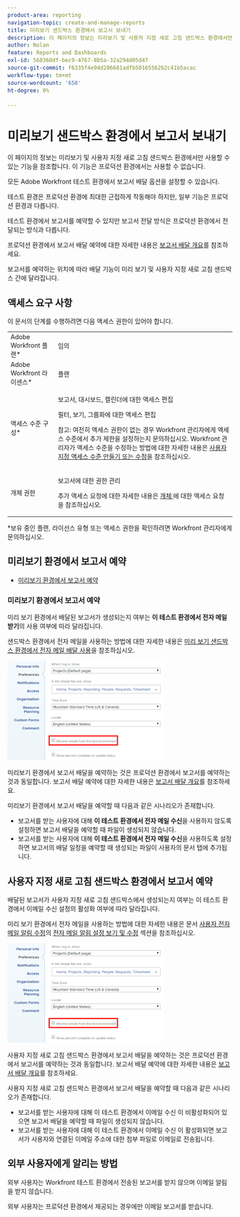 ```yaml
---
product-area: reporting
navigation-topic: create-and-manage-reports
title: 미리보기 샌드박스 환경에서 보고서 보내기
description: 이 페이지의 정보는 미리보기 및 사용자 지정 새로 고침 샌드박스 환경에서만 사용할 수 있는 기능을 참조합니다. 이 기능은 프로덕션 환경에서는 사용할 수 없습니다.
author: Nolan
feature: Reports and Dashboards
exl-id: 568360df-bec9-4767-8b5a-32a294d05d47
source-git-commit: f6335f4e94d286681adfb50165562b2c41b5acac
workflow-type: tm+mt
source-wordcount: '658'
ht-degree: 0%

---
```


# 미리보기 샌드박스 환경에서 보고서 보내기

이 페이지의 정보는 미리보기 및 사용자 지정 새로 고침 샌드박스 환경에서만 사용할 수 있는 기능을 참조합니다. 이 기능은 프로덕션 환경에서는 사용할 수 없습니다.

모든 Adobe Workfront 테스트 환경에서 보고서 배달 옵션을 설정할 수 있습니다.

<!--
<p data-mc-conditions="QuicksilverOrClassic.Draft mode">For information about the Workfront test environments, see the "Workfront Testing Environments" section. (NOTE:&nbsp;drafted - link this section)</p>
-->

테스트 환경은 프로덕션 환경에 최대한 근접하게 작동해야 하지만, 일부 기능은 프로덕션 환경과 다릅니다.

테스트 환경에서 보고서를 예약할 수 있지만 보고서 전달 방식은 프로덕션 환경에서 전달되는 방식과 다릅니다.

프로덕션 환경에서 보고서 배달 예약에 대한 자세한 내용은 [보고서 배달 개요](../../../reports-and-dashboards/reports/creating-and-managing-reports/set-up-report-deliveries.md)를 참조하세요.

보고서를 예약하는 위치에 따라 배달 기능이 미리 보기 및 사용자 지정 새로 고침 샌드박스 간에 달라집니다.

## 액세스 요구 사항

이 문서의 단계를 수행하려면 다음 액세스 권한이 있어야 합니다.

<table style="table-layout:auto"> 
 <col> 
 <col> 
 <tbody> 
  <tr> 
   <td role="rowheader">Adobe Workfront 플랜*</td> 
   <td> <p>임의</p> </td> 
  </tr> 
  <tr> 
   <td role="rowheader">Adobe Workfront 라이센스*</td> 
   <td> <p>플랜 </p> </td> 
  </tr> 
  <tr> 
   <td role="rowheader">액세스 수준 구성*</td> 
   <td> <p>보고서, 대시보드, 캘린더에 대한 액세스 편집</p> <p>필터, 보기, 그룹화에 대한 액세스 편집</p> <p>참고: 여전히 액세스 권한이 없는 경우 Workfront 관리자에게 액세스 수준에서 추가 제한을 설정하는지 문의하십시오. Workfront 관리자가 액세스 수준을 수정하는 방법에 대한 자세한 내용은 <a href="../../../administration-and-setup/add-users/configure-and-grant-access/create-modify-access-levels.md" class="MCXref xref">사용자 지정 액세스 수준 만들기 또는 수정</a>을 참조하십시오.</p> </td> 
  </tr> 
  <tr> 
   <td role="rowheader">개체 권한</td> 
   <td> <p>보고서에 대한 권한 관리</p> <p>추가 액세스 요청에 대한 자세한 내용은 <a href="../../../workfront-basics/grant-and-request-access-to-objects/request-access.md" class="MCXref xref">개체 </a>에 대한 액세스 요청 을 참조하십시오.</p> </td> 
  </tr> 
 </tbody> 
</table>

&#42;보유 중인 플랜, 라이선스 유형 또는 액세스 권한을 확인하려면 Workfront 관리자에게 문의하십시오.

## 미리보기 환경에서 보고서 예약

* [미리보기 환경에서 보고서 예약](#schedule-reports-in-the-preview-environment)

### 미리보기 환경에서 보고서 예약

미리 보기 환경에서 배달된 보고서가 생성되는지 여부는 **이 테스트 환경에서 전자 메일 받기**&#x200B;의 사용 여부에 따라 달라집니다.

샌드박스 환경에서 전자 메일을 사용하는 방법에 대한 자세한 내용은 [미리 보기 샌드박스 환경에서 전자 메일 배달 사용](../../../workfront-basics/using-notifications/enable-delivery-emails-from-preview-sandbox-environment.md)을 참조하십시오.

![](assets/receive-emails-from-sandbox-setting-edit-350x223.png)

미리보기 환경에서 보고서 배달을 예약하는 것은 프로덕션 환경에서 보고서를 예약하는 것과 동일합니다. 보고서 배달 예약에 대한 자세한 내용은 [보고서 배달 개요](../../../reports-and-dashboards/reports/creating-and-managing-reports/set-up-report-deliveries.md)를 참조하세요.

미리보기 환경에서 보고서 배달을 예약할 때 다음과 같은 시나리오가 존재합니다.

* 보고서를 받는 사용자에 대해 **이 테스트 환경에서 전자 메일 수신**&#x200B;을 사용하지 않도록 설정하면 보고서 배달을 예약할 때 파일이 생성되지 않습니다.
* 보고서를 받는 사용자에 대해 **이 테스트 환경에서 전자 메일 수신**&#x200B;을 사용하도록 설정하면 보고서의 배달 일정을 예약할 때 생성되는 파일이 사용자의 문서 탭에 추가됩니다.

## 사용자 지정 새로 고침 샌드박스 환경에서 보고서 예약

배달된 보고서가 사용자 지정 새로 고침 샌드박스에서 생성되는지 여부는 이 테스트 환경에서 이메일 수신 설정의 활성화 여부에 따라 달라집니다.

미리 보기 환경에서 전자 메일을 사용하는 방법에 대한 자세한 내용은 문서 [사용자 전자 메일 알림 수정](../../../workfront-basics/using-notifications/activate-or-deactivate-your-own-event-notifications.md)의 [전자 메일 알림 설정 보기 및 수정](../../../workfront-basics/using-notifications/activate-or-deactivate-your-own-event-notifications.md#view) 섹션을 참조하십시오.

![](assets/receive-emails-from-sandbox-setting-edit-350x223.png)

사용자 지정 새로 고침 샌드박스 환경에서 보고서 배달을 예약하는 것은 프로덕션 환경에서 보고서를 예약하는 것과 동일합니다. 보고서 배달 예약에 대한 자세한 내용은 [보고서 배달 개요](../../../reports-and-dashboards/reports/creating-and-managing-reports/set-up-report-deliveries.md)를 참조하세요.

사용자 지정 새로 고침 샌드박스 환경에서 보고서 배달을 예약할 때 다음과 같은 시나리오가 존재합니다.

* 보고서를 받는 사용자에 대해 이 테스트 환경에서 이메일 수신 이 비활성화되어 있으면 보고서 배달을 예약할 때 파일이 생성되지 않습니다.
* 보고서를 받는 사용자에 대해 이 테스트 환경에서 이메일 수신 이 활성화되면 보고서가 사용자와 연결된 이메일 주소에 대한 첨부 파일로 이메일로 전송됩니다.

## 외부 사용자에게 알리는 방법

외부 사용자는 Workfront 테스트 환경에서 전송된 보고서를 받지 않으며 이메일 알림을 받지 않습니다.

외부 사용자는 프로덕션 환경에서 제공되는 경우에만 이메일 보고서를 받습니다.

